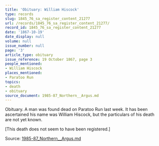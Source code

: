 ```yaml
---
title: 'Obituary: William Hiscock'
type: records
slug: 1845_76_sa_register_content_21277
url: /records/1845_76_sa_register_content_21277/
record_id: 1845_76_sa_register_content_21277
date: '1867-10-19'
date_display: null
volume: null
issue_number: null
page: '3'
article_type: obituary
issue_reference: 19 October 1867, page 3
people_mentioned:
- William Hiscock
places_mentioned:
- Paratoo Run
topics:
- death
- obituary
source_document: 1985-87_Northern__Argus.md
---
```


Obituary.  A man was found dead on Paratoo Run last week.  It has been ascertained his name was William Hiscock, but the particulars of his death are not yet known.

[This death does not seem to have been registered.]

Source: [1985-87_Northern__Argus.md](/downloads/markdown/1985-87_Northern__Argus.md)
